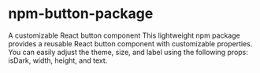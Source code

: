 # npm-button-package
A customizable React button component This lightweight npm package provides a reusable React button component with customizable properties. You can easily adjust the theme, size, and label using the following props: isDark, width, height, and text.
